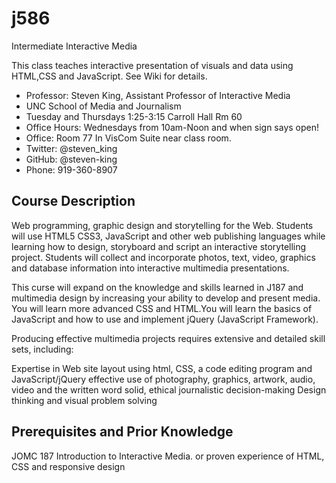 j586
====

Intermediate Interactive Media

This class teaches interactive presentation of visuals and data using HTML,CSS and JavaScript. See Wiki for details.

* Professor: Steven King, Assistant Professor of Interactive Media
* UNC School of Media and Journalism
* Tuesday and Thursdays 1:25-3:15 Carroll Hall Rm 60
* Office Hours: Wednesdays from 10am-Noon and when sign says open!
* Office: Room 77 In VisCom Suite near class room.
* Twitter: @steven_king
* GitHub: @steven-king
* Phone: 919-360-8907


## Course Description
Web programming, graphic design and storytelling for the Web. Students will use HTML5 CSS3, JavaScript and other web publishing languages while learning how to design, storyboard and script an interactive storytelling project. Students will collect and incorporate photos, text, video, graphics and database information into interactive multimedia presentations.

This curse will expand on the knowledge and skills learned in J187 and multimedia design by increasing your ability to develop and present media. You will learn more advanced CSS and HTML.You will learn the basics of JavaScript and how to use and implement jQuery (JavaScript Framework).

Producing effective multimedia projects requires extensive and detailed skill sets, including:

Expertise in Web site layout using html, CSS, a code editing program and JavaScript/jQuery
effective use of photography, graphics, artwork, audio, video and the written word
solid, ethical journalistic decision-making
Design thinking and visual problem solving


## Prerequisites and Prior Knowledge
JOMC 187 Introduction to Interactive Media. or proven experience of HTML, CSS and responsive design

